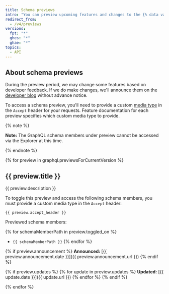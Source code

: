 ```yaml
---
title: Schema previews
intro: "You can preview upcoming features and changes to the {% data variables.product.prodname_dotcom %} GraphQL schema before they are added to the {% data variables.product.prodname_dotcom %} GraphQL API."
redirect_from:
  - /v4/previews
versions:
  fpt: "*"
  ghes: "*"
  ghae: "*"
topics:
  - API
---
```


## About schema previews

During the preview period, we may change some features based on developer feedback. If we do make changes, we'll announce them on the [developer blog](https://developer.github.com/changes/) without advance notice.

To access a schema preview, you'll need to provide a custom [media type](/rest/overview/media-types) in the `Accept` header for your requests. Feature documentation for each preview specifies which custom media type to provide.

{% note %}

**Note:** The GraphQL schema members under preview cannot be accessed via the Explorer at this time.

{% endnote %}

{% for preview in graphql.previewsForCurrentVersion %}

## {{ preview.title }}

{{ preview.description }}

To toggle this preview and access the following schema members, you must provide a custom media type in the `Accept` header:

```
{{ preview.accept_header }}
```

Previewed schema members:

{% for schemaMemberPath in preview.toggled_on %}

- `{{ schemaMemberPath }}`
  {% endfor %}

{% if preview.announcement %}
**Announced:** [{{ preview.announcement.date }}]({{ preview.announcement.url }})
{% endif %}

{% if preview.updates %}
{% for update in preview.updates %}
**Updated:** [{{ update.date }}]({{ update.url }})
{% endfor %}
{% endif %}

{% endfor %}
